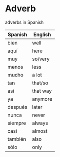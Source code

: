 # Adverb
 
adverbs in Spanish

| Spanish | English | 
| ----- | ------- | 
| bien | well |
| aquí | here |
| muy | so/very |
| menos | less |
| mucho | a lot |
| tan | that/so |
| así | that way |
| ya | anymore |
| después | later |
| nunca | never |
| siempre | always |
| casi | almost |
| también | also |
| sólo | only |
